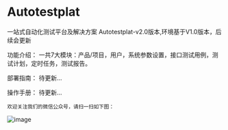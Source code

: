 # Autotestplat
一站式自动化测试平台及解决方案
Autotestplat-v2.0版本,环境基于V1.0版本，后续会更新

功能介绍：
一共7大模块：产品/项目，用户，系统参数设置，接口测试用例，测试计划，定时任务，测试报告。

部署指南：
待更新...

操作手册：
待更新...

    欢迎关注我们的微信公众号，请扫一扫如下图：

![image](https://github.com/testdevhome/Autotestplat/blob/master/static/testdevhome.jpg?raw=true)



